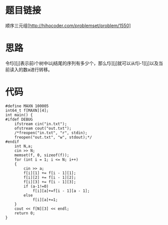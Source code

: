 ﻿# 题目链接
顺序三元组[http://hihocoder.com/problemset/problem/1550]

# 思路
令f[i][j]表示前i个树中以j结尾的序列有多少个，那么f[i][j]就可以从f[i-1][j]以及当前读入的数a进行转移。

# 代码
	#define MAXN 100005
	int64_t f[MAXN][4];
	int main() {
	#ifdef DEBUG
	    ifstream cin("in.txt");
		ofstream cout("out.txt");
		/*freopen("in.txt", "r", stdin);
		freopen("out.txt", "w", stdout);*/
	#endif
	    int N,a;
	    cin >> N;
	    memset(f, 0, sizeof(f));
	    for (int i = 1; i <= N; i++)
	    {
	        cin >> a;
	        f[i][1] += f[i - 1][1];
	        f[i][2] += f[i - 1][2];
	        f[i][3] += f[i - 1][3];
	        if (a-1!=0)
	            f[i][a]+=f[i - 1][a - 1];
	        else
	            f[i][a]+=1;
	    }
	    cout << f[N][3] << endl;
	    return 0;
	}